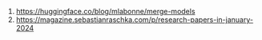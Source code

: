 1. https://huggingface.co/blog/mlabonne/merge-models
2. https://magazine.sebastianraschka.com/p/research-papers-in-january-2024